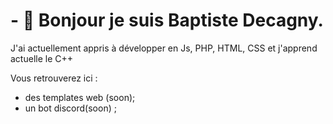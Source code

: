 # - 👋 Bonjour je suis Baptiste Decagny.

J'ai actuellement appris à développer en Js, PHP, HTML, CSS et j'apprend actuelle le C++

Vous retrouverez ici :
- des templates web (soon);
- un bot discord(soon) ;

<!---
baptistedecgny/baptistedecgny is a ✨ special ✨ repository because its `README.md` (this file) appears on your GitHub profile.
You can click the Preview link to take a look at your changes.
--->
